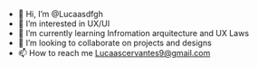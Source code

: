 - 👋 Hi, I’m @Lucaasdfgh
- 👀 I’m interested in UX/UI
- 🌱 I’m currently learning Infromation arquitecture and UX Laws
- 💞️ I’m looking to collaborate on projects and designs
- 📫 How to reach me Lucaascervantes9@gmail.com


